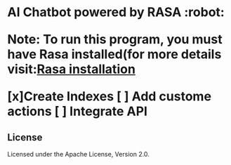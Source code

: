 <h1>AI Chatbot powered by RASA :robot:
  
Note: To run this program, you must have Rasa installed(for more details visit:[Rasa installation](https://rasa.com/docs/rasa/user-guide/installation/)

[x]Create Indexes
[ ] Add custome actions
[ ] Integrate API

  
## License
Licensed under the Apache License, Version 2.0.

